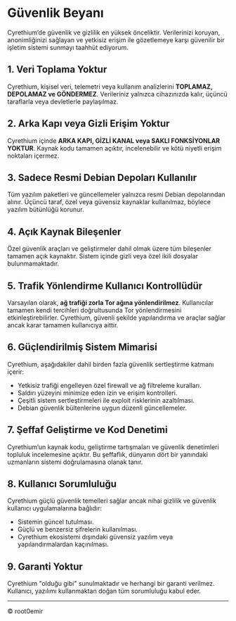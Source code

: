# Güvenlik Beyanı

Cyrethium’de güvenlik ve gizlilik en yüksek önceliktir. Verilerinizi koruyan, anonimliğinizi sağlayan ve yetkisiz erişim ile gözetlemeye karşı güvenilir bir işletim sistemi sunmayı taahhüt ediyorum.

## 1. Veri Toplama Yoktur

Cyrethium, kişisel veri, telemetri veya kullanım analizlerini **TOPLAMAZ, DEPOLAMAZ ve GÖNDERMEZ**. Verileriniz yalnızca cihazınızda kalır, üçüncü taraflarla veya devletlerle paylaşılmaz.

## 2. Arka Kapı veya Gizli Erişim Yoktur

Cyrethium içinde **ARKA KAPI, GİZLİ KANAL veya SAKLI FONKSİYONLAR YOKTUR**. Kaynak kodu tamamen açıktır, incelenebilir ve kötü niyetli erişim noktaları içermez.

## 3. Sadece Resmi Debian Depoları Kullanılır

Tüm yazılım paketleri ve güncellemeler yalnızca resmi Debian depolarından alınır. Üçüncü taraf, özel veya güvensiz kaynaklar kullanılmaz, böylece yazılım bütünlüğü korunur.

## 4. Açık Kaynak Bileşenler

Özel güvenlik araçları ve geliştirmeler dahil olmak üzere tüm bileşenler tamamen açık kaynaktır. Sistem içinde gizli veya özel ikili dosyalar bulunmamaktadır.

## 5. Trafik Yönlendirme Kullanıcı Kontrollüdür

Varsayılan olarak, **ağ trafiği zorla Tor ağına yönlendirilmez**. Kullanıcılar tamamen kendi tercihleri doğrultusunda Tor yönlendirmesini etkinleştirebilirler. Cyrethium, güvenli şekilde yapılandırma ve araçlar sağlar ancak karar tamamen kullanıcıya aittir.

## 6. Güçlendirilmiş Sistem Mimarisi

Cyrethium, aşağıdakiler dahil birden fazla güvenlik sertleştirme katmanı içerir:

- Yetkisiz trafiği engelleyen özel firewall ve ağ filtreleme kuralları.  
- Saldırı yüzeyini minimize eden izin ve erişim kontrolleri.  
- Çeşitli sistem sertleştirmeleri ile exploit risklerinin azaltılması.  
- Debian güvenlik bültenlerine uygun düzenli güncellemeler.

## 7. Şeffaf Geliştirme ve Kod Denetimi

Cyrethium’un kaynak kodu, geliştirme tartışmaları ve güvenlik denetimleri topluluk incelemesine açıktır. Bu şeffaflık, dünyanın dört bir yanındaki uzmanların sistemi doğrulamasına olanak tanır.

## 8. Kullanıcı Sorumluluğu

Cyrethium güçlü güvenlik temelleri sağlar ancak nihai gizlilik ve güvenlik kullanıcı uygulamalarına bağlıdır:

- Sistemin güncel tutulması.  
- Güçlü ve benzersiz şifrelerin kullanılması.  
- Cyrethium ekosistemi dışındaki güvensiz yazılım veya yapılandırmalardan kaçınılması.

## 9. Garanti Yoktur

Cyrethium "olduğu gibi" sunulmaktadır ve herhangi bir garanti verilmez. Kullanıcı, yazılımı kullanmaktan doğan tüm sorumluluğu kabul eder.

---

© root0emir
